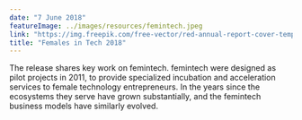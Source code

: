```yaml
---
date: "7 June 2018"
featureImage: ../images/resources/femintech.jpeg
link: "https://img.freepik.com/free-vector/red-annual-report-cover-template_23-2147850627.jpg"
title: "Females in Tech 2018"
---
```


The release shares key work on femintech. femintech were designed as pilot projects in 2011, to provide specialized incubation and acceleration services to female technology entrepreneurs. In the years since the ecosystems they serve have grown substantially, and the femintech business models have similarly evolved.